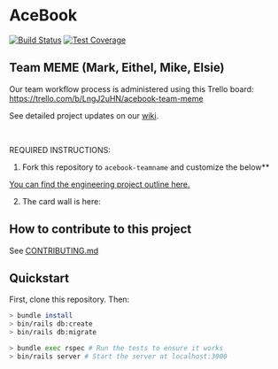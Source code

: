 # AceBook

[![Build Status](https://travis-ci.com/etelish/acebook-Team-Meme.svg?branch=master)](https://travis-ci.com/etelish/acebook-Team-Meme)
[![Test Coverage](https://api.codeclimate.com/v1/badges/6f1d9d00edba069aa0a3/test_coverage)](https://codeclimate.com/github/mikjw/acebook-copy/test_coverage)


## Team MEME (Mark, Eithel, Mike, Elsie)

Our team workflow process is administered using this Trello board:
https://trello.com/b/LngJ2uHN/acebook-team-meme


See detailed project updates on our [wiki](https://github.com/etelish/acebook-Team-Meme/wiki).

<br>

REQUIRED INSTRUCTIONS:

1. Fork this repository to `acebook-teamname` and customize
the below**

[You can find the engineering project outline here.](https://github.com/makersacademy/course/tree/master/engineering_projects/rails)

2. The card wall is here: <please update>

## How to contribute to this project
See [CONTRIBUTING.md](CONTRIBUTING.md)

## Quickstart

First, clone this repository. Then:

```bash
> bundle install
> bin/rails db:create
> bin/rails db:migrate

> bundle exec rspec # Run the tests to ensure it works
> bin/rails server # Start the server at localhost:3000
```
